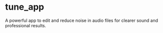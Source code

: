 # tune_app
A powerful app to edit and reduce noise in audio files for clearer sound and professional results.
